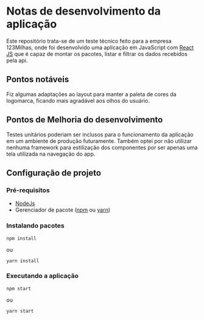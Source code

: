 # Notas de desenvolvimento da aplicação
Este repositório trata-se de um teste técnico feito para a empresa 123Milhas, onde foi desenvolvido uma aplicação em JavaScript com [React JS](https://reactjs.org/) que é capaz de montar os pacotes, listar e filtrar os dados recebidos pela api.

## Pontos notáveis
Fiz algumas adaptações ao layout para manter a paleta de cores da logomarca, ficando mais agradável aos olhos do usuário.

## Pontos de Melhoria do desenvolvimento
Testes unitários poderiam ser inclusos para o funcionamento da aplicação em um ambiente de produção futuramente.
Também optei por não utilizar nenhuma framework para estilização dos componentes por ser apenas uma tela utilizada na navegação do app.

## Configuração de projeto
### Pré-requisitos
* [NodeJs](https://nodejs.org/en/)
* Gerenciador de pacote ([npm](https://www.npmjs.com/get-npm) ou [yarn](https://classic.yarnpkg.com/pt-BR/docs/install))

### Instalando pacotes
```
npm install
```
ou
```
yarn install
```

### Executando a aplicação
```
npm start
```
ou
```
yarn start
```
